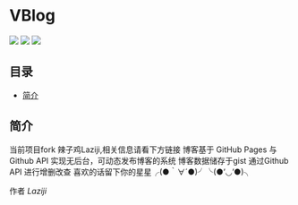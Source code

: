 # VBlog
![](https://img.shields.io/badge/vue-2.5.2-brightgreen.svg) ![](https://img.shields.io/badge/element--ui-2.3.5-brightgreen.svg) ![](https://img.shields.io/badge/vant-1.1.2-brightgreen.svg)
## 目录
- [简介](#简介)

## 简介

当前项目fork 辣子鸡Laziji,相关信息请看下方链接
博客基于 GitHub Pages 与 Github API 实现无后台，可动态发布博客的系统
博客数据储存于gist 通过Github API 进行增删改查
喜欢的话留下你的星星╭(●｀∀´●)╯╰(●’◡’●)╮


作者 *Laziji*

  [1]: https://github-laziji.github.io
  [2]: https://github.com/GitHub-Laziji/GitHub-Laziji.github.io
